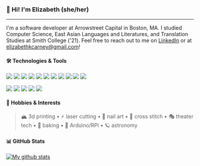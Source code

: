 <!--
**elizabethcarney/elizabethcarney** is a ✨ _special_ ✨ repository because its `README.md` (this file) appears on your GitHub profile.-->

### :wave: Hi! I'm Elizabeth (she/her)  
---

I'm a software developer at Arrowstreet Capital in Boston, MA. I studied Computer Science, East Asian Languages and Literatures, and Translation Studies at Smith College ('21). Feel free to reach out to me on [LinkedIn](https://www.linkedin.com/in/elizabeth-kim-carney/) or at <elizabethkcarney@gmail.com>!

#### :hammer_and_wrench: Technologies & Tools  

![](https://img.shields.io/badge/-AWS-informational?style=flat&logo=amazonaws&logoColor=48ACF7&labelColor=06102A&color=48ACF7)
![](https://img.shields.io/badge/-C-informational?style=flat&logo=csharp&logoColor=48ACF7&labelColor=06102A&color=48ACF7)
![](https://img.shields.io/badge/-.NET-informational?style=flat&logo=dotnet&logoColor=48ACF7&labelColor=06102A&color=48ACF7)
![](https://img.shields.io/badge/-MS_SQL_Server-informational?style=flat&logo=microsoftsqlserver&logoColor=48ACF7&labelColor=06102A&color=48ACF7)
![](https://img.shields.io/badge/-Python-informational?style=flat&logo=python&logoColor=48ACF7&labelColor=06102A&color=48ACF7)
![](https://img.shields.io/badge/-React-informational?style=flat&logo=react&logoColor=48ACF7&labelColor=06102A&color=48ACF7)
![](https://img.shields.io/badge/-TypeScript-informational?style=flat&logo=typescript&logoColor=48ACF7&labelColor=06102A&color=48ACF7)
![](https://img.shields.io/badge/-JavaScript-informational?style=flat&logo=javascript&logoColor=48ACF7&labelColor=06102A&color=48ACF7)
![](https://img.shields.io/badge/-HTML-informational?style=flat&logo=html5&logoColor=48ACF7&labelColor=06102A&color=48ACF7)
![](https://img.shields.io/badge/-CSS-informational?style=flat&logo=css3&logoColor=48ACF7&labelColor=06102A&color=48ACF7)
![](https://img.shields.io/badge/-Java-informational?style=flat&labelColor=06102A&color=48ACF7)

![](https://img.shields.io/badge/-Microsoft_365-informational?style=flat&logo=microsoft&logoColor=48ACF7&labelColor=06102A&color=48ACF7)
![](https://img.shields.io/badge/-Google_Workspace-informational?style=flat&logo=google&logoColor=48ACF7&labelColor=06102A&color=48ACF7)
![](https://img.shields.io/badge/-Jira-informational?style=flat&logo=jira&logoColor=48ACF7&labelColor=06102A&color=48ACF7)
![](https://img.shields.io/badge/-Adobe_Creative_Cloud-informational?style=flat&logo=adobe-creative-cloud&logoColor=48ACF7&labelColor=06102A&color=48ACF7)
![](https://img.shields.io/badge/-Inkscape-informational?style=flat&logo=inkscape&logoColor=48ACF7&labelColor=06102A&color=48ACF7)


#### :art: Hobbies & Interests  

> :mountain_snow: 3d printing • :zap: laser cutting • :nail_care: nail art • :thread: cross stitch • :performing_arts: theater tech • :pie: baking • :space_invader: Arduino/RPi • :ringed_planet: astronomy  

#### :bar_chart: GitHub Stats

[![My github stats](https://github-readme-stats.vercel.app/api?username=elizabethcarney&hide=stars&show_icons=true&theme=algolia)](https://github.com/anuraghazra/github-readme-stats)
